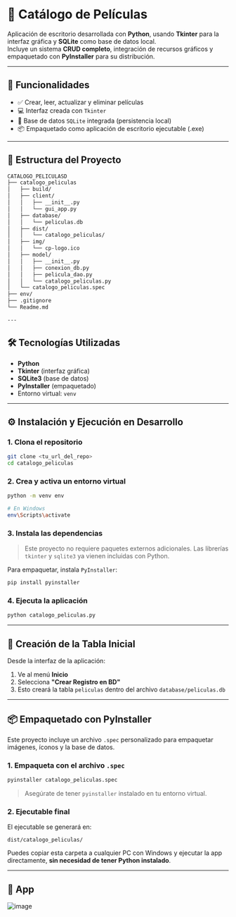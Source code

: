 # 🎥 Catálogo de Películas

Aplicación de escritorio desarrollada con **Python**, usando **Tkinter** para la interfaz gráfica y **SQLite** como base de datos local.  
Incluye un sistema **CRUD completo**, integración de recursos gráficos y empaquetado con **PyInstaller** para su distribución.

---

## 🧩 Funcionalidades

- ✅ Crear, leer, actualizar y eliminar películas
- 💻 Interfaz creada con `Tkinter`
- 📂 Base de datos `SQLite` integrada (persistencia local)
- 📦 Empaquetado como aplicación de escritorio ejecutable (.exe)
---
## 📁 Estructura del Proyecto

```bash
CATALOGO_PELICULASD
├── catalogo_peliculas
│   ├── build/
│   ├── client/
│   │   ├── __init__.py
│   │   └── gui_app.py
│   ├── database/
│   │   └── peliculas.db
│   ├── dist/
│   │   └── catalogo_peliculas/
│   ├── img/
│   │   └── cp-logo.ico
│   ├── model/
│   │   ├── __init__.py
│   │   ├── conexion_db.py
│   │   ├── pelicula_dao.py
│   │   └── catalogo_peliculas.py
│   └── catalogo_peliculas.spec
├── env/
├── .gitignore
└── Readme.md

---
```
## 🛠️ Tecnologías Utilizadas

- **Python**
- **Tkinter** (interfaz gráfica)
- **SQLite3** (base de datos)
- **PyInstaller** (empaquetado)
- Entorno virtual: `venv`

---

## ⚙️ Instalación y Ejecución en Desarrollo

### 1. Clona el repositorio

```bash
git clone <tu_url_del_repo>
cd catalogo_peliculas
```

### 2. Crea y activa un entorno virtual

```bash
python -m venv env

# En Windows
env\Scripts\activate
```

### 3. Instala las dependencias

> Este proyecto no requiere paquetes externos adicionales. Las librerías `tkinter` y `sqlite3` ya vienen incluidas con Python.

Para empaquetar, instala `PyInstaller`:

```bash
pip install pyinstaller
```

### 4. Ejecuta la aplicación

```bash
python catalogo_peliculas.py
```

---

## 🧪 Creación de la Tabla Inicial

Desde la interfaz de la aplicación:

1. Ve al menú **Inicio**
2. Selecciona **"Crear Registro en BD"**
3. Esto creará la tabla `peliculas` dentro del archivo `database/peliculas.db`

---

## 📦 Empaquetado con PyInstaller

Este proyecto incluye un archivo `.spec` personalizado para empaquetar imágenes, íconos y la base de datos.

### 1. Empaqueta con el archivo `.spec`

```bash
pyinstaller catalogo_peliculas.spec
```

> Asegúrate de tener `pyinstaller` instalado en tu entorno virtual.

### 2. Ejecutable final

El ejecutable se generará en:

```
dist/catalogo_peliculas/
```

Puedes copiar esta carpeta a cualquier PC con Windows y ejecutar la app directamente, **sin necesidad de tener Python instalado**.

---

## 📄 App
![image](https://github.com/user-attachments/assets/63ad0026-df2e-4959-bb75-f980f1a73f61)

```
